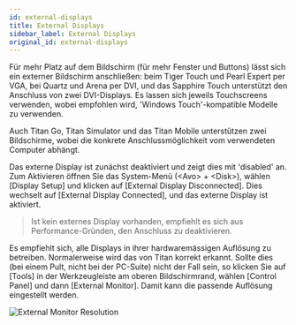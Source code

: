 ```yaml
---
id: external-displays
title: External Displays
sidebar_label: External Displays
original_id: external-displays
---
```


Für mehr Platz auf dem Bildschirm (für mehr Fenster und Buttons) lässt
sich ein externer Bildschirm anschließen: beim Tiger Touch und Pearl
Expert per VGA, bei Quartz und Arena per DVI, und das Sapphire Touch
unterstützt den Anschluss von zwei DVI-Displays. Es lassen sich jeweils
Touchscreens verwenden, wobei empfohlen wird, 'Windows Touch'-kompatible
Modelle zu verwenden.

Auch Titan Go, Titan Simulator und das Titan Mobile unterstützen zwei 
Bildschirme, wobei die konkrete Anschlussmöglichkeit vom verwendeten 
Computer abhängt.

Das externe Display ist zunächst deaktiviert und zeigt dies mit
'disabled' an. Zum Aktivieren öffnen Sie das System-Menü 
(\<Avo\> + \<Disk\>), wählen \[Display Setup\] und klicken auf
\[External Display Disconnected\]. Dies wechselt auf \[External Display
Connected\], und das externe Display ist aktiviert.

>	Ist kein externes Display vorhanden, empfiehlt es sich aus
	Performance-Gründen, den Anschluss zu deaktivieren.

Es empfiehlt sich, alle Displays in ihrer hardwaremässigen Auflösung zu
betreiben. Normalerweise wird das von Titan korrekt erkannt. Sollte dies
(bei einem Pult, nicht bei der PC-Suite) nicht der Fall sein, so klicken Sie 
auf \[Tools\] in der Werkzeugleiste am oberen Bildschirmrand, wählen 
\[Control Panel\] und dann \[External Monitor\]. Damit kann die passende 
Auflösung eingestellt werden.

![External Monitor Resolution](/docs/images/External-Monitor-Resolution.png)


